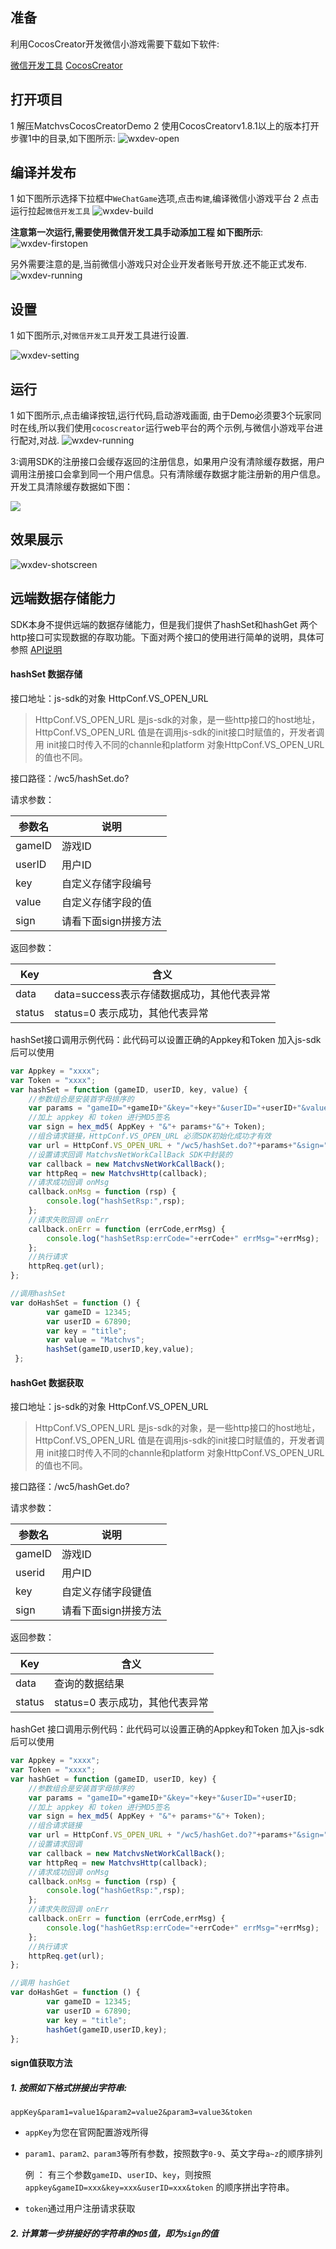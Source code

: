 ## 准备

利用CocosCreator开发微信小游戏需要下载如下软件:

[微信开发工具](https://dldir1.qq.com/WechatWebDev/1.0.0/201801080/wechat_devtools_1.02.1801080_x64.exe)
[CocosCreator](http://cocos2d-x.org/filedown/CocosCreator_v1.8.1_win)

## 打开项目

1 解压MatchvsCocosCreatorDemo
2 使用CocosCreatorv1.8.1以上的版本打开步骤1中的目录,如下图所示:
![wxdev-open](http://imgs.matchvs.com/static/wx/wxdev-open.png)

## 编译并发布

1 如下图所示选择下拉框中`WeChatGame`选项,点击`构建`,编译微信小游戏平台
2 点击运行拉起`微信开发工具`
![wxdev-build](http://imgs.matchvs.com/static/wx/wxdev-build.png)

**注意第一次运行,需要使用微信开发工具手动添加工程 如下图所示**:
![wxdev-firstopen](http://imgs.matchvs.com/static/wx/wxdev-firstopen.png)

另外需要注意的是,当前微信小游戏只对企业开发者账号开放.还不能正式发布.
![wxdev-running](http://imgs.matchvs.com/static/wx/wxdev-running.png)

## 设置

1 如下图所示,对`微信开发工具`开发工具进行设置.

![wxdev-setting](http://imgs.matchvs.com/static/wx/wxdev-setting.png)

## 运行

1 如下图所示,点击编译按钮,运行代码,启动游戏画面,
由于Demo必须要3个玩家同时在线,所以我们使用`cocoscreator`运行web平台的两个示例,与微信小游戏平台进行配对,对战.
![wxdev-running](http://imgs.matchvs.com/static/wx/wxdev-running.png)



3:调用SDK的注册接口会缓存返回的注册信息，如果用户没有清除缓存数据，用户调用注册接口会拿到同一个用户信息。只有清除缓存数据才能注册新的用户信息。开发工具清除缓存数据如下图：

![](http://imgs.matchvs.com/static/wx/wxdev-cache.png)



## 效果展示

![wxdev-shotscreen](http://imgs.matchvs.com/static/wx/wxdev-shotscreen.png)



## 远端数据存储能力

SDK本身不提供远端的数据存储能力，但是我们提供了hashSet和hashGet 两个http接口可实现数据的存取功能。下面对两个接口的使用进行简单的说明，具体可参照 [API说明](http://cn.matchvs.com/service?page=APICocos)

#### hashSet 数据存储

接口地址：js-sdk的对象 HttpConf.VS_OPEN_URL

> HttpConf.VS_OPEN_URL 是js-sdk的对象，是一些http接口的host地址，HttpConf.VS_OPEN_URL 值是在调用js-sdk的init接口时赋值的，开发者调用 init接口时传入不同的channle和platform 对象HttpConf.VS_OPEN_URL 的值也不同。

接口路径：/wc5/hashSet.do?

请求参数：

| 参数名 | 说明                 |
| ------ | -------------------- |
| gameID | 游戏ID               |
| userID | 用户ID               |
| key    | 自定义存储字段编号   |
| value  | 自定义存储字段的值   |
| sign   | 请看下面sign拼接方法 |

返回参数：

| Key    | 含义                                       |
| ------ | ------------------------------------------ |
| data   | data=success表示存储数据成功，其他代表异常 |
| status | status=0 表示成功，其他代表异常            |

hashSet接口调用示例代码：此代码可以设置正确的Appkey和Token 加入js-sdk后可以使用

```javascript
var Appkey = "xxxx";
var Token = "xxxx";
var hashSet = function (gameID, userID, key, value) {
    //参数组合是安装首字母排序的
    var params = "gameID="+gameID+"&key="+key+"&userID="+userID+"&value="+value;
    //加上 appkey 和 token 进行MD5签名
    var sign = hex_md5( AppKey + "&"+ params+"&"+ Token);
    //组合请求链接，HttpConf.VS_OPEN_URL 必须SDK初始化成功才有效
    var url = HttpConf.VS_OPEN_URL + "/wc5/hashSet.do?"+params+"&sign="+sign;
    //设置请求回调 MatchvsNetWorkCallBack SDK中封装的
    var callback = new MatchvsNetWorkCallBack();
    var httpReq = new MatchvsHttp(callback);
    //请求成功回调 onMsg
    callback.onMsg = function (rsp) {
        console.log("hashSetRsp:",rsp);
    };
    //请求失败回调 onErr
    callback.onErr = function (errCode,errMsg) {
        console.log("hashSetRsp:errCode="+errCode+" errMsg="+errMsg);
    };
    //执行请求
    httpReq.get(url);
};

//调用hashSet
var doHashSet = function () {
        var gameID = 12345;
        var userID = 67890;
        var key = "title";
        var value = "Matchvs";
        hashSet(gameID,userID,key,value);
 };

```



#### hashGet 数据获取

接口地址：js-sdk的对象 HttpConf.VS_OPEN_URL

> HttpConf.VS_OPEN_URL 是js-sdk的对象，是一些http接口的host地址，HttpConf.VS_OPEN_URL 值是在调用js-sdk的init接口时赋值的，开发者调用 init接口时传入不同的channle和platform 对象HttpConf.VS_OPEN_URL 的值也不同。

接口路径：/wc5/hashGet.do?

请求参数：

| 参数名 | 说明                 |
| ------ | -------------------- |
| gameID | 游戏ID               |
| userid | 用户ID               |
| key    | 自定义存储字段键值   |
| sign   | 请看下面sign拼接方法 |

返回参数：

| Key    | 含义                            |
| ------ | ------------------------------- |
| data   | 查询的数据结果                  |
| status | status=0 表示成功，其他代表异常 |

hashGet 接口调用示例代码：此代码可以设置正确的Appkey和Token 加入js-sdk后可以使用

```javascript
var Appkey = "xxxx";
var Token = "xxxx";
var hashGet = function (gameID, userID, key) {
    //参数组合是安装首字母排序的
    var params = "gameID="+gameID+"&key="+key+"&userID="+userID;
    //加上 appkey 和 token 进行MD5签名
    var sign = hex_md5( AppKey + "&"+ params+"&"+ Token);
    //组合请求链接
    var url = HttpConf.VS_OPEN_URL + "/wc5/hashGet.do?"+params+"&sign="+sign;
    //设置请求回调
    var callback = new MatchvsNetWorkCallBack();
    var httpReq = new MatchvsHttp(callback);
    //请求成功回调 onMsg
    callback.onMsg = function (rsp) {
        console.log("hashGetRsp:",rsp);
    };
    //请求失败回调 onErr
    callback.onErr = function (errCode,errMsg) {
        console.log("hashGetRsp:errCode="+errCode+" errMsg="+errMsg);
    };
    //执行请求
    httpReq.get(url);
};

//调用 hashGet
var doHashGet = function () {
        var gameID = 12345;
        var userID = 67890;
        var key = "title";
        hashGet(gameID,userID,key);
};

```

#### sign值获取方法

##### 1. 按照如下格式拼接出字符串:

```
appKey&param1=value1&param2=value2&param3=value3&token
```

- `appKey`为您在官网配置游戏所得

- `param1、param2、param3`等所有参数，按照数字`0-9`、英文字母`a~z`的顺序排列

  例 ： 有三个参数`gameID`、`userID`、`key`，则按照`appkey&gameID=xxx&key=xxx&userID=xxx&token` 的顺序拼出字符串。

- `token`通过用户注册请求获取

##### 2. 计算第一步拼接好的字符串的`MD5`值，即为`sign`的值
